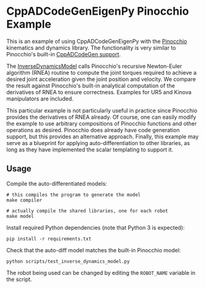 # CppADCodeGenEigenPy Pinocchio Example

This is an example of using CppADCodeGenEigenPy with the
[Pinocchio](https://github.com/stack-of-tasks/pinocchio) kinematics and
dynamics library. The functionality is very similar to Pinocchio's built-in
[CppADCodeGen support](https://github.com/stack-of-tasks/pinocchio/tree/master/examples/codegen).

The [InverseDynamicsModel](include/inverse_dynamics_model.h) calls Pinocchio's
recursive Newton-Euler algorithm (RNEA) routine to compute the joint torques
required to achieve a desired joint acceleration given the joint position and
velocity. We compare the result against Pinocchio's built-in analytical
computation of the derivatives of RNEA to ensure correctness. Examples for UR5
and Kinova manipulators are included.

This particular example is not particularly useful in practice since Pinocchio
provides the derivatives of RNEA already. Of course, one can easily modify the
example to use arbitrary compositions of Pinocchio functions and other
operations as desired. Pinocchio does already have code generation support, but
this provides an alternative approach. Finally, this example may serve as a
blueprint for applying auto-differentiation to other libraries, as long as they
have implemented the scalar templating to support it.

## Usage

Compile the auto-differentiated models:
```
# this compiles the program to generate the model
make compiler

# actually compile the shared libraries, one for each robot
make model
```

Install required Python dependencies (note that Python 3 is expected):
```
pip install -r requirements.txt
```

Check that the auto-diff model matches the built-in Pinocchio model:
```
python scripts/test_inverse_dynamics_model.py
```
The robot being used can be changed by editing the `ROBOT_NAME` variable in the
script.
